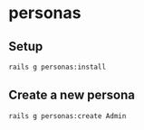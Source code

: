 # personas

## Setup

```bash
rails g personas:install
```

## Create a new persona

```bash
rails g personas:create Admin
```
